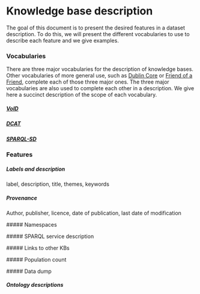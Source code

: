 # Knowledge base description

<!--- Liste des features désirées avec les propriétés/classes à utiliser et des exemples --->
The goal of this document is to present the desired features in a dataset description. To do this, we will present the different vocabularies to use to describe each feature and we give examples.

### Vocabularies

<!--- 3 vocabulaire majeurs pour la description de KB, plus plusieurs vocabulaires généraux (DCTERMS, PROV-O, SCHEMA, FoaF, etc.) pour les compléter --->

There are three major vocabularies for the description of knowledge bases. Other vocabularies of more general use, such as [Dublin Core](https://www.dublincore.org/specifications/dublin-core/dcmi-terms/2010-10-11/) or [Friend of a Friend](http://xmlns.com/foaf/spec/20100809.html), complete each of those three major ones. The three major vocabularies are also used to complete each other in a description. We give here a succinct description of the scope of each vocabulary.

##### [VoID](https://www.w3.org/TR/void/)

##### [DCAT](https://www.w3.org/TR/vocab-dcat-3/)

##### [SPARQL-SD](http://www.w3.org/TR/sparql11-service-description/)

### Features

##### Labels and description

label, description, title, themes, keywords

##### Provenance

Author, publisher, licence, date of publication, last date of modification

##### Namespaces

##### SPARQL service description

##### Links to other KBs

##### Population count

##### Data dump

##### Ontology descriptions
